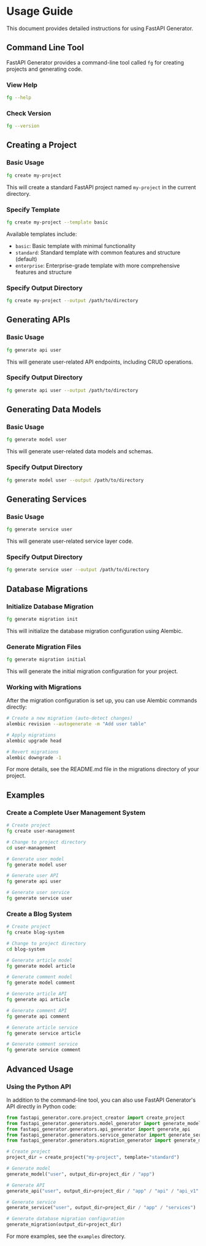# Usage Guide

This document provides detailed instructions for using FastAPI Generator.

## Command Line Tool

FastAPI Generator provides a command-line tool called `fg` for creating projects and generating code.

### View Help

```bash
fg --help
```

### Check Version

```bash
fg --version
```

## Creating a Project

### Basic Usage

```bash
fg create my-project
```

This will create a standard FastAPI project named `my-project` in the current directory.

### Specify Template

```bash
fg create my-project --template basic
```

Available templates include:
- `basic`: Basic template with minimal functionality
- `standard`: Standard template with common features and structure (default)
- `enterprise`: Enterprise-grade template with more comprehensive features and structure

### Specify Output Directory

```bash
fg create my-project --output /path/to/directory
```

## Generating APIs

### Basic Usage

```bash
fg generate api user
```

This will generate user-related API endpoints, including CRUD operations.

### Specify Output Directory

```bash
fg generate api user --output /path/to/directory
```

## Generating Data Models

### Basic Usage

```bash
fg generate model user
```

This will generate user-related data models and schemas.

### Specify Output Directory

```bash
fg generate model user --output /path/to/directory
```

## Generating Services

### Basic Usage

```bash
fg generate service user
```

This will generate user-related service layer code.

### Specify Output Directory

```bash
fg generate service user --output /path/to/directory
```

## Database Migrations

### Initialize Database Migration

```bash
fg generate migration init
```

This will initialize the database migration configuration using Alembic.

### Generate Migration Files

```bash
fg generate migration initial
```

This will generate the initial migration configuration for your project.

### Working with Migrations

After the migration configuration is set up, you can use Alembic commands directly:

```bash
# Create a new migration (auto-detect changes)
alembic revision --autogenerate -m "Add user table"

# Apply migrations
alembic upgrade head

# Revert migrations
alembic downgrade -1
```

For more details, see the README.md file in the migrations directory of your project.

## Examples

### Create a Complete User Management System

```bash
# Create project
fg create user-management

# Change to project directory
cd user-management

# Generate user model
fg generate model user

# Generate user API
fg generate api user

# Generate user service
fg generate service user
```

### Create a Blog System

```bash
# Create project
fg create blog-system

# Change to project directory
cd blog-system

# Generate article model
fg generate model article

# Generate comment model
fg generate model comment

# Generate article API
fg generate api article

# Generate comment API
fg generate api comment

# Generate article service
fg generate service article

# Generate comment service
fg generate service comment
```

## Advanced Usage

### Using the Python API

In addition to the command-line tool, you can also use FastAPI Generator's API directly in Python code:

```python
from fastapi_generator.core.project_creator import create_project
from fastapi_generator.generators.model_generator import generate_model
from fastapi_generator.generators.api_generator import generate_api
from fastapi_generator.generators.service_generator import generate_service
from fastapi_generator.generators.migration_generator import generate_migration

# Create project
project_dir = create_project("my-project", template="standard")

# Generate model
generate_model("user", output_dir=project_dir / "app")

# Generate API
generate_api("user", output_dir=project_dir / "app" / "api" / "api_v1" / "endpoints")

# Generate service
generate_service("user", output_dir=project_dir / "app" / "services")

# Generate database migration configuration
generate_migration(output_dir=project_dir)
```

For more examples, see the `examples` directory. 